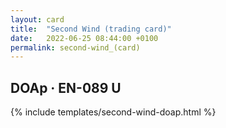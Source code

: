 ```yaml
---
layout: card
title:  "Second Wind (trading card)"
date:   2022-06-25 08:44:00 +0100
permalink: second-wind_(card)
---
```


## DOAp &middot; EN-089 U

{% include templates/second-wind-doap.html %}
